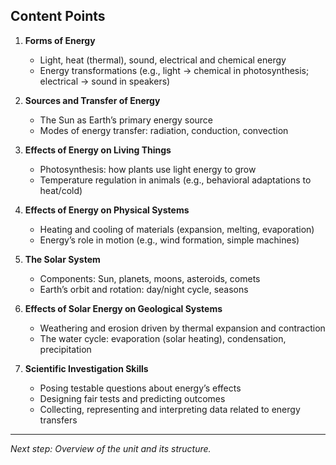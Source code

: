 ## Content Points

1. **Forms of Energy**  
   - Light, heat (thermal), sound, electrical and chemical energy  
   - Energy transformations (e.g., light → chemical in photosynthesis; electrical → sound in speakers)  

2. **Sources and Transfer of Energy**  
   - The Sun as Earth’s primary energy source  
   - Modes of energy transfer: radiation, conduction, convection  

3. **Effects of Energy on Living Things**  
   - Photosynthesis: how plants use light energy to grow  
   - Temperature regulation in animals (e.g., behavioral adaptations to heat/cold)  

4. **Effects of Energy on Physical Systems**  
   - Heating and cooling of materials (expansion, melting, evaporation)  
   - Energy’s role in motion (e.g., wind formation, simple machines)  

5. **The Solar System**  
   - Components: Sun, planets, moons, asteroids, comets  
   - Earth’s orbit and rotation: day/night cycle, seasons  

6. **Effects of Solar Energy on Geological Systems**  
   - Weathering and erosion driven by thermal expansion and contraction  
   - The water cycle: evaporation (solar heating), condensation, precipitation  

7. **Scientific Investigation Skills**  
   - Posing testable questions about energy’s effects  
   - Designing fair tests and predicting outcomes  
   - Collecting, representing and interpreting data related to energy transfers  

---

*Next step: Overview of the unit and its structure.*
